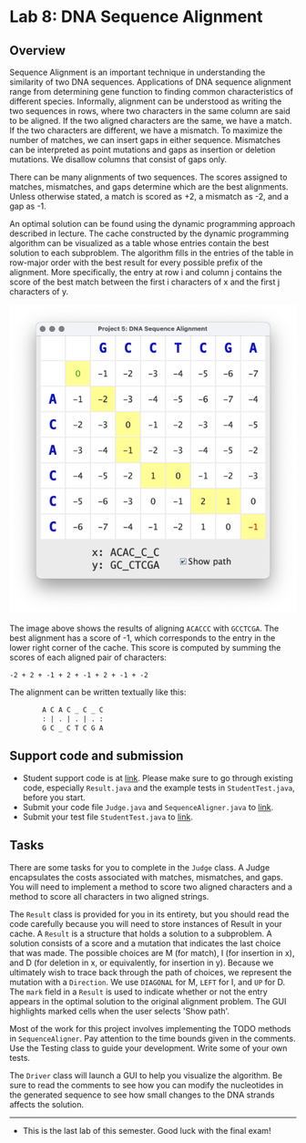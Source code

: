 # Lab 8: DNA Sequence Alignment

## Overview

Sequence Alignment is an important technique in understanding the
similarity of two DNA sequences.  Applications of DNA sequence
alignment range from determining gene function to finding common
characteristics of different species. Informally, alignment can be
understood as writing the two sequences in rows, where two characters
in the same column are said to be aligned. If the two aligned
characters are the same, we have a match. If the two characters are
different, we have a mismatch.  To maximize the number of matches, we
can insert gaps in either sequence. Mismatches can be interpreted as
point mutations and gaps as insertion or deletion mutations. We
disallow columns that consist of gaps only.

There can be many alignments of two sequences. The scores assigned to
matches, mismatches, and gaps determine which are the best
alignments. Unless otherwise stated, a match is scored as +2, a
mismatch as -2, and a gap as -1.

An optimal solution can be found using the dynamic programming
approach described in lecture.  The cache constructed by the dynamic
programming algorithm can be visualized as a table whose entries
contain the best solution to each subproblem. The algorithm fills in
the entries of the table in row-major order with the best result for
every possible prefix of the alignment. More specifically, the entry
at row i and column j contains the score of the best match between the
first i characters of x and the first j characters of y.

![](./assets/images/lab8/gui.png)

The image above shows the results of aligning `ACACCC` with `GCCTCGA`.
The best alignment has a score of -1, which corresponds to the entry
in the lower right corner of the cache. This score is computed by
summing the scores of each aligned pair of characters:

```
-2 + 2 + -1 + 2 + -1 + 2 + -1 + -2
```

The alignment can be written textually like this:

```
        A C A C _ C _ C
        : | . | . | . :
        G C _ C T C G A
```


## Support code and submission

+ Student support code is at [link](https://github.com/IUDataStructuresCourse/dna-alignment-student-support-code).
  Please make sure to go through existing code, especially `Result.java` and the example tests
  in `StudentTest.java`, before you start.
+ Submit your code file `Judge.java` and `SequenceAligner.java` to
  [link](https://autograder.luddy.indiana.edu/web/project/695).
+ Submit your test file `StudentTest.java` to
  [link](https://autograder.luddy.indiana.edu/web/project/711).

## Tasks

There are some tasks for you to complete in the `Judge` class. A Judge
encapsulates the costs associated with matches, mismatches, and
gaps. You will need to implement a method to score two aligned
characters and a method to score all characters in two aligned
strings.

The `Result` class is provided for you in its entirety, but you should
read the code carefully because you will need to store instances of
Result in your cache. A `Result` is a structure that holds a solution to
a subproblem. A solution consists of a score and a mutation that
indicates the last choice that was made.  The possible choices are M
(for match), I (for insertion in x), and D (for deletion in x, or
equivalently, for insertion in y). Because we ultimately wish to trace
back through the path of choices, we represent the mutation with a
`Direction`. We use `DIAGONAL` for M, `LEFT` for I, and `UP` for D. The
`mark` field in a `Result` is used to indicate whether or not the entry
appears in the optimal solution to the original alignment problem. The
GUI highlights marked cells when the user selects 'Show path'.

Most of the work for this project involves implementing the TODO
methods in `SequenceAligner`. Pay attention to the time bounds given
in the comments. Use the Testing class to guide your
development. Write some of your own tests.

The `Driver` class will launch a GUI to help you visualize the
algorithm. Be sure to read the comments to see how you can modify the
nucleotides in the generated sequence to see how small changes to the
DNA strands affects the solution.

-----------------

* This is the last lab of this semester. Good luck with the final exam!
